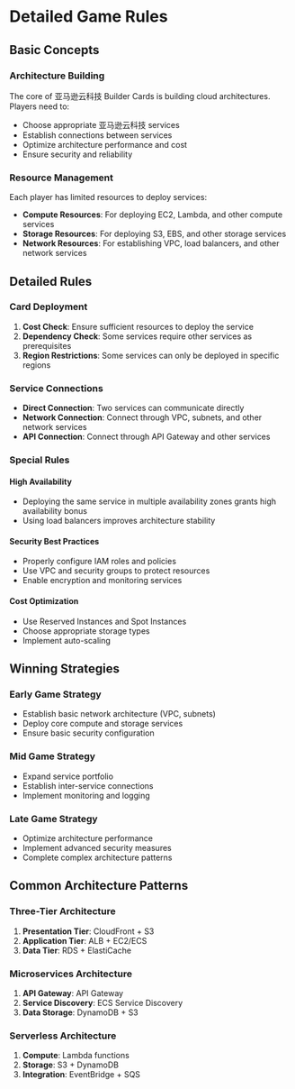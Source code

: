# Detailed Game Rules

## Basic Concepts

### Architecture Building
The core of 亚马逊云科技 Builder Cards is building cloud architectures. Players need to:
- Choose appropriate 亚马逊云科技 services
- Establish connections between services
- Optimize architecture performance and cost
- Ensure security and reliability

### Resource Management
Each player has limited resources to deploy services:
- **Compute Resources**: For deploying EC2, Lambda, and other compute services
- **Storage Resources**: For deploying S3, EBS, and other storage services
- **Network Resources**: For establishing VPC, load balancers, and other network services

## Detailed Rules

### Card Deployment
1. **Cost Check**: Ensure sufficient resources to deploy the service
2. **Dependency Check**: Some services require other services as prerequisites
3. **Region Restrictions**: Some services can only be deployed in specific regions

### Service Connections
- **Direct Connection**: Two services can communicate directly
- **Network Connection**: Connect through VPC, subnets, and other network services
- **API Connection**: Connect through API Gateway and other services

### Special Rules

#### High Availability
- Deploying the same service in multiple availability zones grants high availability bonus
- Using load balancers improves architecture stability

#### Security Best Practices
- Properly configure IAM roles and policies
- Use VPC and security groups to protect resources
- Enable encryption and monitoring services

#### Cost Optimization
- Use Reserved Instances and Spot Instances
- Choose appropriate storage types
- Implement auto-scaling

## Winning Strategies

### Early Game Strategy
- Establish basic network architecture (VPC, subnets)
- Deploy core compute and storage services
- Ensure basic security configuration

### Mid Game Strategy
- Expand service portfolio
- Establish inter-service connections
- Implement monitoring and logging

### Late Game Strategy
- Optimize architecture performance
- Implement advanced security measures
- Complete complex architecture patterns

## Common Architecture Patterns

### Three-Tier Architecture
1. **Presentation Tier**: CloudFront + S3
2. **Application Tier**: ALB + EC2/ECS
3. **Data Tier**: RDS + ElastiCache

### Microservices Architecture
1. **API Gateway**: API Gateway
2. **Service Discovery**: ECS Service Discovery
3. **Data Storage**: DynamoDB + S3

### Serverless Architecture
1. **Compute**: Lambda functions
2. **Storage**: S3 + DynamoDB
3. **Integration**: EventBridge + SQS